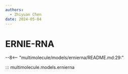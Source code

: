 ```yaml
---
authors:
  - Zhiyuan Chen
date: 2024-05-04
---
```


# ERNIE-RNA

--8<-- "multimolecule/models/ernierna/README.md:29:"

::: multimolecule.models.ernierna
